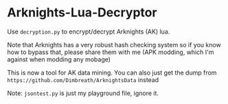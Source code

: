 # Arknights-Lua-Decryptor

Use `decryption.py` to encrypt/decrypt Arknights (AK) lua.

Note that Arknights has a very robust hash checking system so if you know how to bypass that, please share them with me
(APK modding, which I'm against when modding any mobage)

This is now a tool for AK data mining. You can also just get the dump from `https://github.com/Dimbreath/ArknightsData` instead

Note: `jsontest.py` is just my playground file, ignore it.
